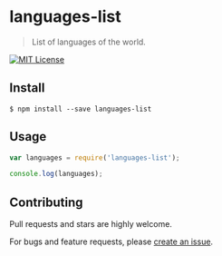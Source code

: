 # languages-list
 
> List of languages of the world.


[![MIT License](https://img.shields.io/badge/license-MIT_License-green.svg?style=flat-square)](https://github.com/mock-end/languages-list/blob/master/LICENSE)


## Install

```
$ npm install --save languages-list 
```

## Usage

```js
var languages = require('languages-list');

console.log(languages);
```

## Contributing

Pull requests and stars are highly welcome.

For bugs and feature requests, please [create an issue](https://github.com/mock-end/languages-list/issues/new).
